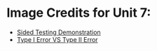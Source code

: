 # Image Credits for Unit 7:
- [Sided Testing Demonstration](https://www.google.com/url?sa=i&url=https%3A%2F%2Fwww.youtube.com%2Fwatch%3Fv%3DDlwOTOydeyk&psig=AOvVaw1Ve43tauxtKHlwj9Bz58x7&ust=1677557385815000&source=images&cd=vfe&ved=0CA4Q3YkBahcKEwjIxeSy6rT9AhUAAAAAHQAAAAAQAw)
- [Type I Error VS Type II Error](https://www.google.com/url?sa=i&url=https%3A%2F%2Fwww.scribbr.com%2Fstatistics%2Ftype-i-and-type-ii-errors%2F&psig=AOvVaw2eDtcHNWlpGkoi9DVGUA2a&ust=1677645740842000&source=images&cd=vfe&ved=0CA4Q3YkBahcKEwiwyf3Fs7f9AhUAAAAAHQAAAAAQAw)